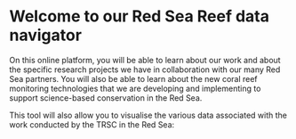 # Welcome to our Red Sea Reef data navigator

On this online platform, you will be able to learn about our work and about the specific research projects we have in collaboration with our many Red Sea partners. You will also be able to learn about the new coral reef monitoring technologies that we are developing and implementing to support science-based conservation in the Red Sea.

This tool will also allow you to visualise the various data associated with the work conducted by the TRSC in the Red Sea:
